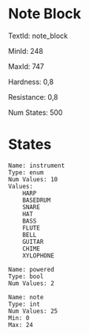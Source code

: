 # Note Block

TextId: note_block

MinId: 248

MaxId: 747

Hardness: 0,8

Resistance: 0,8


Num States: 500

# States
```
Name: instrument
Type: enum
Num Values: 10
Values:
    HARP
    BASEDRUM
    SNARE
    HAT
    BASS
    FLUTE
    BELL
    GUITAR
    CHIME
    XYLOPHONE

Name: powered
Type: bool
Num Values: 2

Name: note
Type: int
Num Values: 25
Min: 0
Max: 24
```
